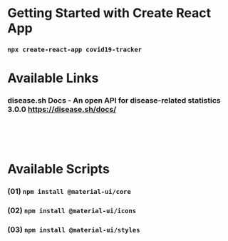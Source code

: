 # Getting Started with Create React App

### `npx create-react-app covid19-tracker`

# Available Links

### disease.sh Docs - An open API for disease-related statistics 3.0.0 https://disease.sh/docs/

<br><br><br>

# Available Scripts

### (01) `npm install @material-ui/core`

### (02) `npm install @material-ui/icons`

### (03) `npm install @material-ui/styles`
